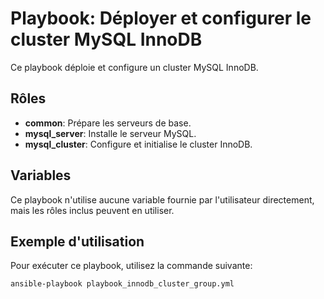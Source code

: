 # Playbook: Déployer et configurer le cluster MySQL InnoDB

Ce playbook déploie et configure un cluster MySQL InnoDB.

## Rôles

- **common**: Prépare les serveurs de base.
- **mysql_server**: Installe le serveur MySQL.
- **mysql_cluster**: Configure et initialise le cluster InnoDB.

## Variables

Ce playbook n'utilise aucune variable fournie par l'utilisateur directement, mais les rôles inclus peuvent en utiliser.

## Exemple d'utilisation

Pour exécuter ce playbook, utilisez la commande suivante:

```bash
ansible-playbook playbook_innodb_cluster_group.yml
```
